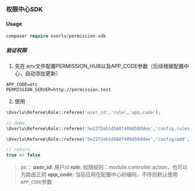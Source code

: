 ### 权限中心SDK

#### Usage
```php
composer require overlu/permission-sdk
```

##### 验证权限

1. 先在.env文件配置PERMISSION_HUB以及APP_CODE参数（后续根据配置中心，自动添加更新）
```dotenv
APP_CODE=etc
PERMISSION_SERVER=http://permission.test
```

2. 使用
```php
\Overlu\Referee\Role::referee('user_id','rule','app_code');

// demo
\Overlu\Referee\Role::referee('5e2272eb1d568f409d58ddee','config.rules.add','etc');

\Overlu\Referee\Role::referee('5e2272eb1d568f409d58ddee','config/add','etc');

// return
true or false
```
> ps：
> ___user_id___: 用户id
> ___rule___: 权限规则：module.controller.action，也可以为路由正则
> ___app_code___: 当前应用在配置中心的编码，不传则默认使用`APP_CODE`参数
